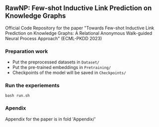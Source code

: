 ## RawNP: Few-shot Inductive Link Prediction on Knowledge Graphs
Official Code Repository for the paper "Towards Few-shot Inductive Link Prediction on Knowledge Graphs: A Relational Anonymous Walk-guided Neural Process Approach" (ECML-PKDD 2023) 

### Preparation work
- Put the preprocessed datasets in `Dataset/`
- Put the pre-trained embeddings in `Pretraining/`
- Checkpoints of the model will be saved in `Checkpoints/`

### Run the experiements
```
bash run.sh
```

### Apendix
Appendix for the paper is in fold 'Appendix/'
